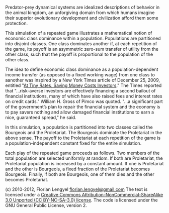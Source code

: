 Predator-prey dynamical systems are idealized descriptions of 
behavior in the animal kingdom, an unforgiving domain from 
which humans imagine their superior evolutionary development 
and civilization afford them some protection.

This simulation of a repeated game illustrates a mathematical notion 
of economic class dominance within a population.  Populations are 
partitioned into disjoint classes. One class dominates another if, 
at each repetition of the game, its payoff is an asymmetric zero-sum 
transfer of utility from the other class, such that the payoff is 
proportional to the population of the other class.  

The idea to define economic class dominance as a population-dependent 
income transfer (as opposed to a fixed working wage) 
from one class to aanother was inspired by a New York Times 
article of December 25, 2009, entitled "[At Tiny Rates, 
Saving Money Costs Investors](http://www.nytimes.com/2009/12/26/your-money/26rates.html)." 
The Times reported that "...risk-averse investors are 
effectively financing a second bailout of financial institutions, 
many of which have also raised fees and interest rates on credit cards."
William H. Gross of Pimco was quoted. "...a significant part 
of the government’s plan to repair the financial system and 
the economy is to pay savers nothing and allow damaged financial 
institutions to earn a nice, guaranteed spread," he said. 


In this simulation, a population is partitioned into two classes
called the Bourgeois and the Proletariat. The Bourgeois dominate 
the Proletariat in the above sense. The payoff to the Proletariat 
at each repetition of the game is a population-independent
constant fixed for the entire simulation.

Each play of the repeated game proceeds as follows.  Two members
of the total population are selected uniformly at random. If
both are Proletariat, the Proletariat population is increased
by a constant amount. If one is Proletariat and the other
is Bourgeois, a fixed fraction of the Proletariat becomes Bourgeois.
Finally, if both are Bourgeois, one of them dies and the other
becomes Proletariat.

(c) 2010-2012, Florian Lengyel florian.lengyel@gmail.com
The text is licensed under a [Creative Commons Attribution-NonCommercial-ShareAlike 3.0 Unported (CC BY-NC-SA-3.0)  license](http://creativecommons.org/licenses/by-nc-sa/3.0/).
The code is licensed under the GNU General Public License, version 2.
